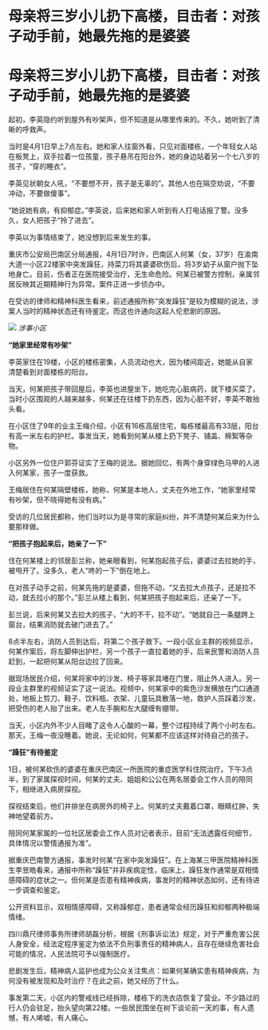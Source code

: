 # 母亲将三岁小儿扔下高楼，目击者：对孩子动手前，她最先拖的是婆婆

# 母亲将三岁小儿扔下高楼，目击者：对孩子动手前，她最先拖的是婆婆

起初，李英隐约听到屋外有吵架声，但不知道是从哪里传来的。不久，她听到了清晰的呼救声。

当时是4月1日早上7点左右。她和家人往窗外看，只见对面楼栋，一个年轻女人站在板凳上，双手拉着一位孩童，孩子悬吊在阳台外，她的身边站着另一个七八岁的孩子，“穿的睡衣”。

李英见状朝女人吼，“不要想不开，孩子是无辜的”。其他人也在隔空劝说，“不要冲动，不要做傻事”。

“她说她有病，有抑郁症。”李英说，后来她和家人听到有人打电话报了警。没多久，女人把孩子“拎了进去”。

李英以为事情结束了，她没想到后来发生的事。

重庆市公安局巴南区分局通报，4月1日7时许，巴南区人何某（女，37岁）在渝南大道一小区22楼家中突发躁狂，持菜刀将其婆婆砍伤后，将3岁幼子从窗户抛下坠地身亡。目前，伤者正在医院接受治疗，无生命危险。何某已被警方控制，亲属邻居反映其近期精神行为异常。案件正进一步侦办中。

在受访的律师和精神科医生看来，前述通报所称“突发躁狂”是较为模糊的说法，涉案人当时的精神状态还有待鉴定。而这也许通向这起人伦悲剧的原因。

![](https://inews.gtimg.com/om_bt/O5G7tsTxJJuwHUOW-p4fciFBhqC7KaHoqhyP7gw4kDvQIAA/1000)
_涉事小区_

**“她家里经常有吵架”**

李英家住在19楼，小区的楼栋密集，人员流动也大，因为楼间距近，她能从自家清楚看到对面楼栋的阳台。

当天，何某把孩子带回屋后，李英也进屋坐下，她吃完心脏病药，就下楼买菜了。当时小区围观的人越来越多，何某还在往楼下扔东西，因为心脏不好，李英不敢抬头看。

在小区住了9年的业主王梅介绍，小区有16栋高层住宅，每栋楼最高有33层，阳台有高一米左右的护栏。事发当天，她看到何某从楼上扔下凳子、铺盖、棉絮等杂物。

小区另外一位住户郭芬证实了王梅的说法。据她回忆，有两个身穿绿色马甲的人进入何某家，孩子一度获救。

王梅居住在何某隔壁楼栋，她称，何某是本地人，丈夫在外地工作，“她家里经常有吵架，但不晓得她有没有病。”

受访的几位居民都称，他们当时以为是寻常的家庭纠纷，并不清楚何某后来为什么要那样做。

**“把孩子抱起来后，她亲了一下”**

住在何某楼上的邻居彭兰称，她亲眼看到，何某抱起孩子后，婆婆过去拉她的手，被甩开了。没多久，老人“咚的一下”倒在地上。

在对孩子动手之前，何某先拖的是婆婆，但拖不动，“又去拉大点孩子，还是拉不动，就去拉小的那个。”彭兰从楼上看到，何某把孩子抱起来后，还亲了一下。

彭兰说，后来何某又去拉大的孩子，“大的不干，拉不动”。“她就自己一条腿跨上窗台，结果消防就去破门进去了。”

8点半左右，消防人员到达后，将第二个孩子救下。一段小区业主群的视频显示，何某作案后，将左脚伸出护栏，另一个孩子一直拉着她的手，后来民警和消防人员赶到，一起把何某从阳台边拉了回来。

据现场居民介绍，何某将家中的沙发、椅子等家具堵在门里，阻止外人进入。另一段业主群里的视频证实了这一说法。视频中，何某家中的紫色沙发横放在门口通道处，地板上剪刀、鞋子、饮料瓶、衣架、儿童玩具散落一地，救护人员踩着沙发，把受伤的老人抬了出来。老人左手腕和左大腿缠有绷带。

当天，小区内外不少人目睹了这令人心酸的一幕，整个过程持续了两个小时左右。那天，王梅一夜没睡着。她说，无论如何，何某都不应该这样对待自己的孩子。

**“躁狂”有待鉴定**

1日，被何某砍伤的婆婆在重庆巴南区一所医院的重症医学科住院治疗。下午3点半，到了家属探视时间，何某的丈夫、姐姐和公公在两名居委会工作人员的陪同下，相继进入病房探视。

探视结束后，他们并排坐在病房外的椅子上。何某的丈夫戴着口罩，眼睛红肿，失神地望着前方。

陪同何某家属的一位社区居委会工作人员对记者表示，目前“无法透露任何细节，具体情况以警情通报为准”。

据重庆巴南警方通报，事发时何某“在家中突发躁狂”。在上海某三甲医院精神科医生李昱皓看来，通报中所称“躁狂”并非疾病定性，临床上，躁狂发作通常是双相情感障碍的症状之一。但何某是否患有精神疾病，事发时的精神状态如何，还有待进一步调查和鉴定。

公开资料显示，双相情感障碍，又称躁郁症，患者通常会经历躁狂和抑郁两种极端情绪。

四川鼎尺律师事务所律师胡磊分析，根据《刑事诉讼法》规定，对于严重危害公民人身安全，经法定程序鉴定为依法不负刑事责任的精神病人，且存在继续危害社会可能的情况，人民法院可予以强制医疗。

悲剧发生后，精神病人监护也成为公众关注焦点：如果何某确实患有精神疾病，为何没有被发现和及时治疗？在此之前，她又经历了什么。

事发第二天，小区内的警戒线已经拆除，楼栋下的洗衣店恢复了营业。不少路过的行人仍会驻足，抬头望向第22楼。一些居民围坐在树下谈论前一天的事，有人遗憾，有人唏嘘，有人痛心。

